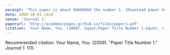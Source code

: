 ```yaml
---
excerpt: 'This paper is about 66666666 the number 1. [Download paper here](http://academicpages.github.io/files/paper1.pdf) The number 2 is left for future work.'
date: 2009-10-01 cdsd
venue: 'Journal 1'
paperurl: 'http://academicpages.github.io/files/paper1.pdf'
citation: 'Your Name, You. (2009). &quot;Paper Title Number 1.&quot; <i>Journal 1</i>. 1(1).'
---
```

Recommended citation: Your Name, You. (2009). "Paper Title Number 1." <i>Journal 1</i>. 1(1).

